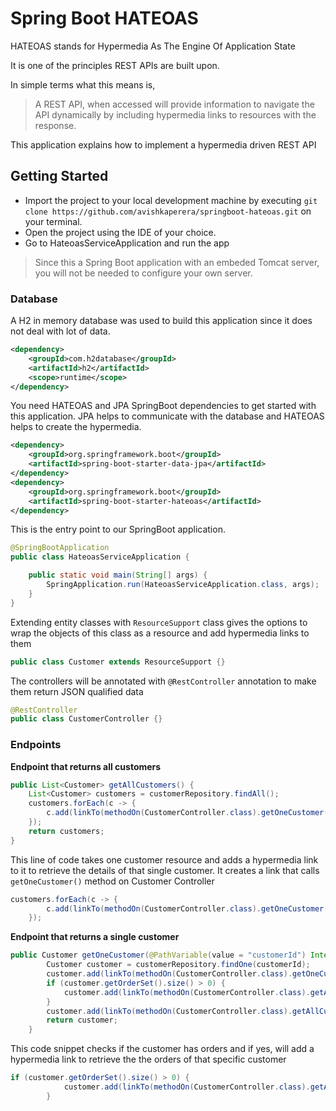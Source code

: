 # Spring Boot HATEOAS
HATEOAS stands for Hypermedia As The Engine Of Application State

It is one of the principles REST APIs are built upon.

In simple terms what this means is, 
>A REST API, when accessed will provide information to navigate the API dynamically by including hypermedia links 
to resources with the response.
 
This application explains how to implement a hypermedia driven REST API 

## Getting Started
* Import the project to your local development machine by executing `git clone https://github.com/avishkaperera/springboot-hateoas.git` on your terminal.
* Open the project using the IDE of your choice.
* Go to HateoasServiceApplication and run the app

> Since this a Spring Boot application with an embeded Tomcat server, you will not be needed to configure your own server.

### Database
A H2 in memory database was used to build this application since it does not deal with lot of data.
```xml
<dependency>
    <groupId>com.h2database</groupId>
    <artifactId>h2</artifactId>
    <scope>runtime</scope>
</dependency>
```

You need HATEOAS and JPA SpringBoot dependencies to get started with this application. JPA helps to communicate with the database and HATEOAS helps to create the hypermedia.
```xml
<dependency>
    <groupId>org.springframework.boot</groupId>
    <artifactId>spring-boot-starter-data-jpa</artifactId>
</dependency>
<dependency>
    <groupId>org.springframework.boot</groupId>
    <artifactId>spring-boot-starter-hateoas</artifactId>
</dependency>
```

This is the entry point to our SpringBoot application.
```java
@SpringBootApplication
public class HateoasServiceApplication {

	public static void main(String[] args) {
		SpringApplication.run(HateoasServiceApplication.class, args);
	}
}
```

Extending entity classes with `ResourceSupport` class gives the options to wrap the objects of this class as a resource and add hypermedia links to them
```java
public class Customer extends ResourceSupport {}
```

The controllers will be annotated with `@RestController` annotation to make them return JSON qualified data
```java
@RestController
public class CustomerController {}
```

### Endpoints
**Endpoint that returns all customers**
```java
public List<Customer> getAllCustomers() {
    List<Customer> customers = customerRepository.findAll();
    customers.forEach(c -> {
        c.add(linkTo(methodOn(CustomerController.class).getOneCustomer(c.getCustomerId())).withSelfRel());
    });
    return customers;
}
```

This line of code takes one customer resource and adds a hypermedia link to it to retrieve the details of that single customer. It creates a link that calls `getOneCustomer()` method on Customer Controller
```java
customers.forEach(c -> {
        c.add(linkTo(methodOn(CustomerController.class).getOneCustomer(c.getCustomerId())).withSelfRel());
    });
```

**Endpoint that returns a single customer**
```java
public Customer getOneCustomer(@PathVariable(value = "customerId") Integer customerId) {
        Customer customer = customerRepository.findOne(customerId);
        customer.add(linkTo(methodOn(CustomerController.class).getOneCustomer(customer.getCustomerId())).withSelfRel());
        if (customer.getOrderSet().size() > 0) {
            customer.add(linkTo(methodOn(CustomerController.class).getAllOrdersForCustomer(customer.getCustomerId())).withRel("allOrders"));
        }
        customer.add(linkTo(methodOn(CustomerController.class).getAllCustomers()).withRel("all"));
        return customer;
    }
```

This code snippet checks if the customer has orders and if yes, will add a hypermedia link to retrieve the the orders of that specific customer
```java
if (customer.getOrderSet().size() > 0) {
            customer.add(linkTo(methodOn(CustomerController.class).getAllOrdersForCustomer(customer.getCustomerId())).withRel("allOrders"));
        }
```